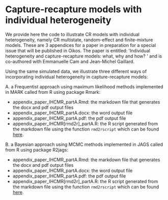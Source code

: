 Capture-recapture models with individual heterogeneity
==================================================

We provide here the code to illustrate CR models with individual heterogeneity, namely CR multistate, random-effect and 
finite-mixture models. These are 3 appendices for a paper in preparation for a special issue that will be published in Oikos.
The paper is entitled: 'Individual heterogeneity and capture-recapture models: what, why and how? ' and is co-authored with Emmanuelle Cam and Jean-Michel Gaillard.

Using the same simulated data, we illustrate three different ways of incorporating individual heterogeneity in capture-recapture models:

A. a Frequentist approach using maximum likelihood methods implemented in MARK called from R using package Rmark:
  + appendix_paper_IHCMR_partA.Rmd: the markdown file that generates the docx and pdf output files
  + appendix_paper_IHCMR_partA.docx: the word output file
  + appendix_paper_IHCMR_partA.pdf: the pdf output file
  + appendix_paper_IHCMR[rmd2r]_partA.R: the R script generated from the markdown file using the function `rmd2rscript` which can be found [here](http://rstudio-pubs-static.s3.amazonaws.com/12734_0a38887f19a34d92b7311a2c9cb15022.html).

B. a Bayesian approach using MCMC methods implemented in JAGS called from R using package R2jags:
  + appendix_paper_IHCMR_partA.Rmd: the markdown file that generates the docx and pdf output files
  + appendix_paper_IHCMR_partA.docx: the word output file
  + appendix_paper_IHCMR_partA.pdf: the pdf output file
  + appendix_paper_IHCMR[rmd2r]_partA.R: the R script generated from the markdown file using the function `rmd2rscript` which can be found [here](http://rstudio-pubs-static.s3.amazonaws.com/12734_0a38887f19a34d92b7311a2c9cb15022.html).
